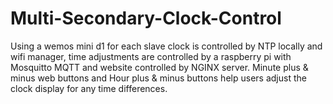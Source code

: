 # Multi-Secondary-Clock-Control
Using a wemos mini d1 for each slave clock is controlled by NTP locally and wifi manager, time adjustments are controlled by a raspberry pi with Mosquitto MQTT and website controlled by NGINX server. Minute plus &amp; minus web buttons and Hour plus &amp; minus buttons help users adjust the clock display for any time differences.
